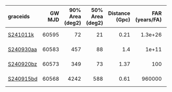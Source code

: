 | graceids                                                          |   GW MJD |   90% Area (deg2) |   50% Area (deg2) |   Distance (Gpc) |   FAR (years/FA) |   Mass (M_sol) | gcnids                                                                      | time   | probability   | start   | comments   |
|:------------------------------------------------------------------|---------:|------------------:|------------------:|-----------------:|-----------------:|---------------:|:----------------------------------------------------------------------------|:-------|:--------------|:--------|:-----------|
| [S241011k](https://gracedb.ligo.org/superevents/S241011k/view/)   |    60595 |                72 |                21 |             0.21 |          1.3e+26 |             12 | [2024-10-11T23:38:34](https://fritz.science/gcn_events/2024-10-11T23:38:34) |        |               |         |            |
| [S240930aa](https://gracedb.ligo.org/superevents/S240930aa/view/) |    60583 |               457 |                88 |             1.4  |          1e+11   |             51 | [2024-09-30T03:59:59](https://fritz.science/gcn_events/2024-09-30T03:59:59) |        |               |         |            |
| [S240920bz](https://gracedb.ligo.org/superevents/S240920bz/view/) |    60573 |               349 |                73 |             1.37 |        100       |             53 | [2024-09-20T07:34:24](https://fritz.science/gcn_events/2024-09-20T07:34:24) |        |               |         |            |
| [S240915bd](https://gracedb.ligo.org/superevents/S240915bd/view/) |    60568 |              4242 |               588 |             0.61 |     960000       |             24 | [2024-09-15T10:51:51](https://fritz.science/gcn_events/2024-09-15T10:51:51) |        |               |         |            |